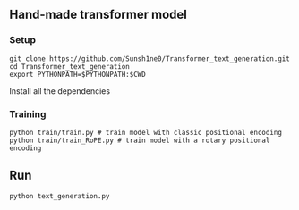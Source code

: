 ## Hand-made transformer model

### Setup
```
git clone https://github.com/Sunsh1ne0/Transformer_text_generation.git
cd Transformer_text_generation
export PYTHONPATH=$PYTHONPATH:$CWD
```
Install all the dependencies
### Training
```
python train/train.py # train model with classic positional encoding
python train/train_RoPE.py # train model with a rotary positional encoding
```
## Run
```
python text_generation.py
```
